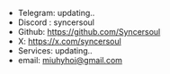 

- Telegram: updating..        
- Discord : syncersoul                                            
- Github: https://github.com/Syncersoul
- X: https://x.com/syncersoul
- Services: updating..                        
- email: miuhyhoi@gmail.com      
